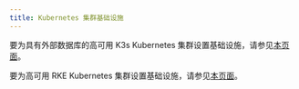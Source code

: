 ```yaml
---
title: Kubernetes 集群基础设施
---
```


要为具有外部数据库的高可用 K3s Kubernetes 集群设置基础设施，请参见[本页面](../how-to-guides/new-user-guides/infrastructure-setup/ha-k3s-kubernetes-cluster.md)。


要为高可用 RKE Kubernetes 集群设置基础设施，请参见[本页面](../how-to-guides/new-user-guides/infrastructure-setup/ha-rke1-kubernetes-cluster.md)。
